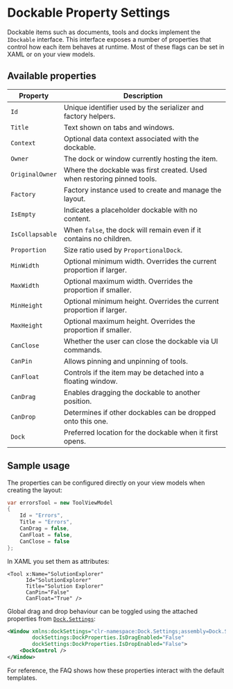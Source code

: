 # Dockable Property Settings

Dockable items such as documents, tools and docks implement the `IDockable` interface. This interface exposes a number of properties that control how each item behaves at runtime. Most of these flags can be set in XAML or on your view models.

## Available properties

| Property | Description |
| --- | --- |
| `Id` | Unique identifier used by the serializer and factory helpers. |
| `Title` | Text shown on tabs and windows. |
| `Context` | Optional data context associated with the dockable. |
| `Owner` | The dock or window currently hosting the item. |
| `OriginalOwner` | Where the dockable was first created. Used when restoring pinned tools. |
| `Factory` | Factory instance used to create and manage the layout. |
| `IsEmpty` | Indicates a placeholder dockable with no content. |
| `IsCollapsable` | When `false`, the dock will remain even if it contains no children. |
| `Proportion` | Size ratio used by `ProportionalDock`. |
| `MinWidth` | Optional minimum width. Overrides the current proportion if larger. |
| `MaxWidth` | Optional maximum width. Overrides the proportion if smaller. |
| `MinHeight` | Optional minimum height. Overrides the current proportion if larger. |
| `MaxHeight` | Optional maximum height. Overrides the proportion if smaller. |
| `CanClose` | Whether the user can close the dockable via UI commands. |
| `CanPin` | Allows pinning and unpinning of tools. |
| `CanFloat` | Controls if the item may be detached into a floating window. |
| `CanDrag` | Enables dragging the dockable to another position. |
| `CanDrop` | Determines if other dockables can be dropped onto this one. |
| `Dock` | Preferred location for the dockable when it first opens. |

## Sample usage

The properties can be configured directly on your view models when creating the layout:

```csharp
var errorsTool = new ToolViewModel
{
    Id = "Errors",
    Title = "Errors",
    CanDrag = false,
    CanFloat = false,
    CanClose = false
};
```

In XAML you set them as attributes:

```xaml
<Tool x:Name="SolutionExplorer"
      Id="SolutionExplorer"
      Title="Solution Explorer"
      CanPin="False"
      CanFloat="True" />
```

Global drag and drop behaviour can be toggled using the attached properties from [`Dock.Settings`](dock-settings.md):

```xml
<Window xmlns:dockSettings="clr-namespace:Dock.Settings;assembly=Dock.Settings"
        dockSettings:DockProperties.IsDragEnabled="False"
        dockSettings:DockProperties.IsDropEnabled="False">
    <DockControl />
</Window>
```

For reference, the FAQ shows how these properties interact with the default templates.
